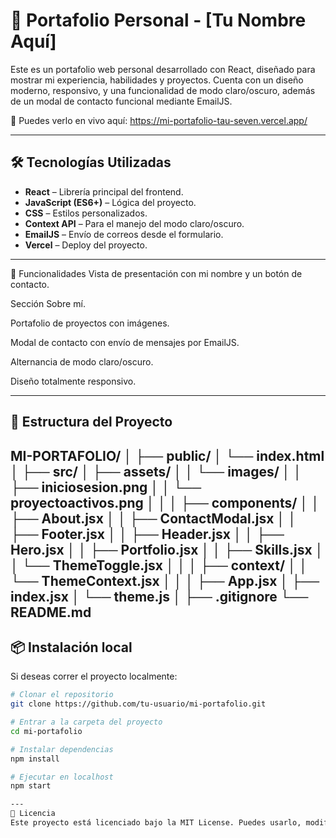 # 💼 Portafolio Personal - [Tu Nombre Aquí]

Este es un portafolio web personal desarrollado con React, diseñado para mostrar mi experiencia, habilidades y proyectos. Cuenta con un diseño moderno, responsivo, y una funcionalidad de modo claro/oscuro, además de un modal de contacto funcional mediante EmailJS.

🔗 Puedes verlo en vivo aquí: https://mi-portafolio-tau-seven.vercel.app/



---

## 🛠️ Tecnologías Utilizadas

- **React** – Librería principal del frontend.
- **JavaScript (ES6+)** – Lógica del proyecto.
- **CSS** – Estilos personalizados.
- **Context API** – Para el manejo del modo claro/oscuro.
- **EmailJS** – Envío de correos desde el formulario.
- **Vercel** – Deploy del proyecto.

---

🎨 Funcionalidades
Vista de presentación con mi nombre y un botón de contacto.

Sección Sobre mí.

Portafolio de proyectos con imágenes.

Modal de contacto con envío de mensajes por EmailJS.

Alternancia de modo claro/oscuro.

Diseño totalmente responsivo.

---

## 📁 Estructura del Proyecto

MI-PORTAFOLIO/
│
├── public/
│   └── index.html
│
├── src/
│   ├── assets/
│   │   └── images/
│   │       ├── iniciosesion.png
│   │       └── proyectoactivos.png
│   │
│   ├── components/
│   │   ├── About.jsx
│   │   ├── ContactModal.jsx
│   │   ├── Footer.jsx
│   │   ├── Header.jsx
│   │   ├── Hero.jsx
│   │   ├── Portfolio.jsx
│   │   ├── Skills.jsx
│   │   └── ThemeToggle.jsx
│   │
│   ├── context/
│   │   └── ThemeContext.jsx
│   │
│   ├── App.jsx
│   ├── index.jsx
│   └── theme.js
│
├── .gitignore
└── README.md
---
## 📦 Instalación local

Si deseas correr el proyecto localmente:

```bash
# Clonar el repositorio
git clone https://github.com/tu-usuario/mi-portafolio.git

# Entrar a la carpeta del proyecto
cd mi-portafolio

# Instalar dependencias
npm install

# Ejecutar en localhost
npm start

---
📄 Licencia
Este proyecto está licenciado bajo la MIT License. Puedes usarlo, modificarlo y adaptarlo con atribución.


